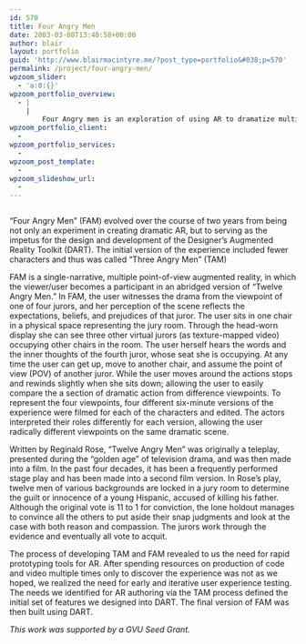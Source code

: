 ```yaml
---
id: 570
title: Four Angry Men
date: 2003-03-08T13:40:58+00:00
author: blair
layout: portfolio
guid: 'http://www.blairmacintyre.me/?post_type=portfolio&#038;p=570'
permalink: /project/four-angry-men/
wpzoom_slider:
  - 'a:0:{}'
wpzoom_portfolio_overview:
  - |
    |
        Four Angry men is an exploration of using AR to dramatize multiple points-of-view in an emotionally charged situation.  The experience is based on Reginald Rose's "Twelve Angry Men" 
wpzoom_portfolio_client:
  - 
wpzoom_portfolio_services:
  - 
wpzoom_post_template:
  - 
wpzoom_slideshow_url:
  - 
---
```

<div id="galleria-570">
  <a href="http://blairmacintyre.me/wp-content/uploads/2013/09/image2-1024x819.jpg"><img title="FAM-4quad-user" alt="" src="http://blairmacintyre.me/wp-content/uploads/2013/09/image2-68x55.jpg" /></a><a href="http://blairmacintyre.me/wp-content/uploads/2013/09/maribeth-hmd-tam.jpg"><img title="maribeth-hmd-tam" alt="" src="http://blairmacintyre.me/wp-content/uploads/2013/09/maribeth-hmd-tam-82x55.jpg" /></a><a href="http://blairmacintyre.me/wp-content/uploads/2013/09/Fig7_FAM_screenshot.jpg"><img title="Fig7_FAM_screenshot" alt="" src="http://blairmacintyre.me/wp-content/uploads/2013/09/Fig7_FAM_screenshot-71x55.jpg" /></a><a href="http://blairmacintyre.me/wp-content/uploads/2003/03/C-angry-sm.jpg"><img title="C-angry-sm" alt="" src="http://blairmacintyre.me/wp-content/uploads/2003/03/C-angry-sm-79x55.jpg" /></a><a href="http://blairmacintyre.me/wp-content/uploads/2003/03/FAM-200.jpg"><img title="FAM-200" alt="" src="http://blairmacintyre.me/wp-content/uploads/2003/03/FAM-200-64x55.jpg" /></a>
</div>

“Four Angry Men” (FAM) evolved over the course of two years from being not only an experiment in creating dramatic AR, but to serving as the impetus for the design and development of the Designer’s Augmented Reality Toolkit (DART). The initial version of the experience included fewer characters and thus was called “Three Angry Men” (TAM)

FAM is a single-narrative, multiple point-of-view augmented reality, in which the viewer/user becomes a participant in an abridged version of “Twelve Angry Men.” In FAM, the user witnesses the drama from the viewpoint of one of four jurors, and her perception of the scene reflects the expectations, beliefs, and prejudices of that juror. The user sits in one chair in a physical space representing the jury room. Through the head-worn display she can see three other virtual jurors (as texture-mapped video) occupying other chairs in the room. The user herself hears the words and the inner thoughts of the fourth juror, whose seat she is occupying. At any time the user can get up, move to another chair, and assume the point of view (POV) of another juror. While the user moves around the actions stops and rewinds slightly when she sits down; allowing the user to easily compare the a section of dramatic action from difference viewpoints. To represent the four viewpoints, four different six-minute versions of the experience were filmed for each of the characters and edited. The actors interpreted their roles differently for each version, allowing the user radically different viewpoints on the same dramatic scene.

Written by Reginald Rose, “Twelve Angry Men” was originally a teleplay, presented during the “golden age” of television drama, and was then made into a film. In the past four decades, it has been a frequently performed stage play and has been made into a second film version. In Rose’s play, twelve men of various backgrounds are locked in a jury room to determine the guilt or innocence of a young Hispanic, accused of killing his father. Although the original vote is 11 to 1 for conviction, the lone holdout manages to convince all the others to put aside their snap judgments and look at the case with both reason and compassion. The jurors work through the evidence and eventually all vote to acquit.

The process of developing TAM and FAM revealed to us the need for rapid prototyping tools for AR. After spending resources on production of code and video multiple times only to discover the experience was not as we hoped, we realized the need for early and iterative user experience testing. The needs we identified for AR authoring via the TAM process defined the initial set of features we designed into DART. The final version of FAM was then built using DART.

_This work was supported by a GVU Seed Grant._

<div>
</div>